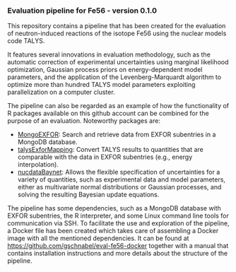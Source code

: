 ### Evaluation pipeline for Fe56 - version 0.1.0

This repository contains a pipeline that has
been created for the evaluation of neutron-induced
reactions of the isotope Fe56 using the nuclear models
code TALYS.

It features several innovations in evaluation methodology,
such as the automatic correction of experimental uncertainties
using marginal likelihood optimization, Gaussian process priors
on energy-dependent model parameters, and the application of
the Levenberg-Marquardt algorithm to optimize more than
hundred TALYS model parameters exploiting parallelization
on a computer cluster.

The pipeline can also be regarded as an example of 
how the functionality of R packages available on
this github account can be combined for the purpose of
an evaluation.
Noteworthy packages are:

* [MongoEXFOR](https://github.com/gschnabel/MongoEXFOR):
  Search and retrieve data from EXFOR subentries in a
  MongoDB database.
* [talysExforMapping](https://github.com/gschnabel/talysExforMapping):
  Convert TALYS results to quantities that are comparable with the data
  in EXFOR subentries (e.g., energy interpolation).
* [nucdataBaynet](https://github.com/gschnabel/nucdataBaynet):
  Allows the flexible specification of uncertainties for a variety 
  of quantities, such as experimental data and model parameters, either as 
  multivariate normal distributions or Gaussian processes, and
  solving the resulting Bayesian update equations.

The pipeline has some dependencies, such as a MongoDB database 
with EXFOR subentries, the R interpreter, and some Linux command line
tools for communication via SSH.
To facilitate the use and exploration of the pipeline, 
a Docker file has been created which takes care of assembling
a Docker image with all the mentioned dependencies.
It can be found at <https://github.com/gschnabel/eval-fe56-docker>
together with a manual that contains installation instructions
and more details about the structure of the pipeline.

